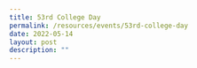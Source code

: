 ```yaml
---
title: 53rd College Day
permalink: /resources/events/53rd-college-day
date: 2022-05-14
layout: post
description: ""
---
```

